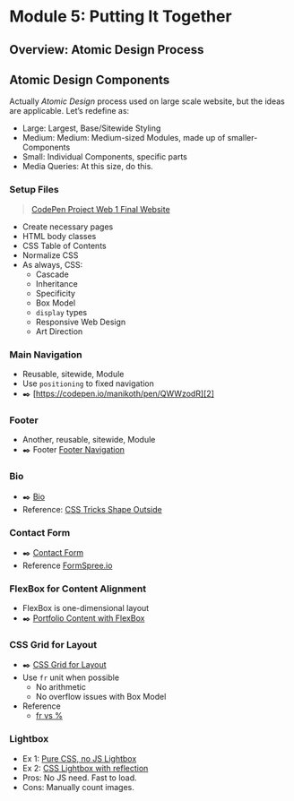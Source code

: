 # Module 5: Putting It Together

## Overview: Atomic Design Process 

## Atomic Design Components
Actually _Atomic Design_ process used on large scale website, but the ideas are applicable. Let’s redefine as: 

* Large: Largest, Base/Sitewide Styling
* Medium: Medium: Medium-sized Modules, made up of smaller-Components
* Small: Individual Components, specific parts
* Media Queries: At this size, do this. 

### Setup Files

> [CodePen Project Web 1 Final Website][1]

* Create necessary pages
* HTML body classes
* CSS Table of Contents
* Normalize CSS
* As always, CSS: 
	* Cascade
	* Inheritance
	* Specificity
	* Box Model
	* `display` types
	* Responsive Web Design
	* Art Direction

### Main Navigation 
* Reusable, sitewide, Module
* Use `positioning` to fixed navigation
* :black_nib: [https://codepen.io/manikoth/pen/QWWzodR][2]

### Footer
* Another, reusable, sitewide, Module
* :black_nib: Footer [Footer Navigation][3]

### Bio
* :black_nib: [Bio][4]
* Reference: [CSS Tricks Shape Outside][5]

### Contact Form
* :black_nib: [Contact Form][6]
* Reference [FormSpree.io][7]

### FlexBox for Content Alignment
* FlexBox is one-dimensional layout
* :black_nib: [Portfolio Content with FlexBox][8]

### CSS Grid for Layout 
* :black_nib: [CSS Grid for Layout][9]
* Use `fr` unit when possible
	* No arithmetic
	* No overflow issues with Box Model
* Reference
	* [fr vs %][10]

### Lightbox
* Ex 1: [Pure CSS, no JS Lightbox][11]
* Ex 2: [CSS Lightbox with reflection][12]
* Pros: No JS need. Fast to load. 
* Cons: Manually count images.   

[1]:	https://codepen.io/manikoth/project/editor/DWpjRK
[2]:	https://codepen.io/manikoth/pen/QWWzodR
[3]:	https://codepen.io/manikoth/pen/oNNJOeJ?editors=1100
[4]:	https://codepen.io/manikoth/pen/oNNJOMO?editors=1100
[5]:	https://css-tricks.com/almanac/properties/s/shape-outside/
[6]:	https://codepen.io/manikoth/pen/jOOXdgd
[7]:	https://formspree.io/
[8]:	https://codepen.io/manikoth/pen/qBBLwOK?editors=1100
[9]:	https://codepen.io/manikoth/pen/oNNJVQq?editors=1100
[10]:	https://codepen.io/manikoth/pen/VwwqRxX
[11]:	https://codepen.io/dudleystorey/pen/izJkB?editors=1100
[12]:	https://codepen.io/PureCSS/pen/GzbRKO